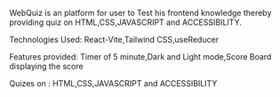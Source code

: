 WebQuiz is an platform for user to Test his frontend knowledge thereby providing quiz on HTML,CSS,JAVASCRIPT and ACCESSIBILITY.

Technologies Used:
React-Vite,Tailwind CSS,useReducer

Features provided:
Timer of 5 minute,Dark and Light mode,Score Board displaying the score

Quizes on :
HTML,CSS,JAVASCRIPT and ACCESSIBILITY
